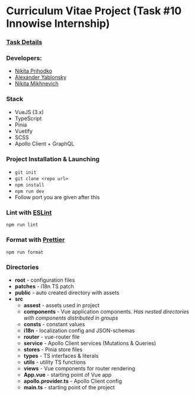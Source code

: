 # Curriculum Vitae Project (Task #10 Innowise Internship)

### [Task Details](https://innowise-group.atlassian.net/wiki/spaces/~9373156/pages/2617180325/Curriculum+Vitae+Project)

### Developers:

- [Nikita Prihodko](https://github.com/kirpichev228)
- [Alexander Yablonsky](https://github.com/elus1vee)
- [Nikita Mikhnevich](https://github.com/Elvinsky)

### Stack

- VueJS (3.x)
- TypeScript
- Pinia
- Vuetify
- SCSS
- Apollo Client + GraphQL

### Project Installation & Launching

- `git init`
- `git clone <repo url>`
- `npm install`
- `npm run dev`
- Follow port you are given after this

### Lint with [ESLint](https://eslint.org/)

`npm run lint`

### Format with [Prettier](https://prettier.io/)

`npm run format`

### Directories

- **root** - configuration files
- **patches** - i18n TS patch
- **public** - auto created directory with assets
- **src**
  - **assest** - assets used in project
  - **components** - Vue application components. _Has nested directories with components distributed in groups_
  - **consts** - constant values
  - **i18n** - localization config and JSON-schemas
  - **router** - vue-router file
  - **service** - Apollo Client services (Mutations & Queries)
  - **stores** - Pinia store files
  - **types** - TS interfaces & literals
  - **utils** - utility TS functions
  - **views** - Vue components for router rendering
  - **App.vue** - starting point of Vue app
  - **apollo.provider.ts** - Apollo Client config
  - **main.ts** - starting point of the project
